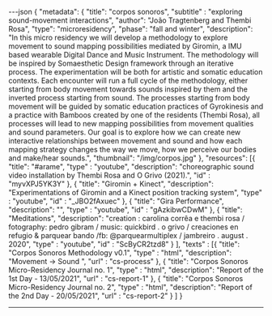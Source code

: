---json
{
"metadata": {
  "title": "corpos sonoros",
  "subtitle" : "exploring sound-movement interactions",
  "author": "João Tragtenberg and Thembi Rosa",
  "type": "microresidency",
  "phase": "fall and winter",
  "description": "In this micro residency we will develop a methodology to explore movement to sound mapping possibilities mediated by Giromin, a IMU based wearable Digital Dance and Music Instrument. The methodology will be inspired by Somaesthetic Design framework through an iterative process. The experimentation will be both for artistic and somatic education contexts. Each encounter will run a full cycle of the methodology, either starting from body movement towards sounds inspired by them and the inverted process starting from sound. The processes starting from body movement will be guided by somatic education practices of Gyrokinesis and a practice with Bamboos created by one of the residents (Thembi Rosa), all processes will lead to new mapping possibilities from movement qualities and sound parameters. Our goal is to explore how we can create new interactive relationships between movement and sound and how each mapping strategy changes the way we move, how we perceive our bodies and make/hear sounds.",
  "thumbnail": "/img/corpos.jpg"
},
"resources": [{
  "title": "#arame",
  "type" : "youtube",
  "description": "choreographic sound video installation by Thembi Rosa and O Grivo (2021).",
  "id" : "myvXPJ5YK3Y"
  },
  {
  "title": "Giromin + Kinect",
  "description": "Experimentations of Giromin and a Kinect position tracking system",
  "type" : "youtube",
  "id" : "_JBO2fAxuec"
},  {
  "title": "Gira Performance",
  "description": "",
  "type" : "youtube",
  "id" : "gAzkibwCDwM"
},
 {
  "title": "Meditations",
  "description": "creation : carolina corrêa e thembi rosa / fotography: pedro gibram / music: quickbird . o grivo / creaciones en refugio & parquear bando /fb: @parquearmultiplex  / jambreiro . august . 2020",
  "type" : "youtube",
  "id" : "ScByCR2tzd8"
}
],
"texts" : [{ "title": "Corpos Sonoros Methodology v0.1",
  "type" : "html",
  "description": "Movement -> Sound ",
  "url" : "cs-process"
  }, 
  { "title": "Corpos Sonoros Micro-Residency Journal no. 1",
  "type" : "html",
  "description": "Report of the 1st Day - 13/05/2021",
  "url" : "cs-report-1"
  }, 
  { "title": "Corpos Sonoros Micro-Residency Journal no. 2",
  "type" : "html",
  "description": "Report of the 2nd Day - 20/05/2021",
  "url" : "cs-report-2"
  }
  ]
  }

---

